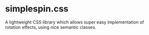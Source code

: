 simplespin.css
==============

A lightweight CSS library which allows super easy implementation of rotation effects, using nice semantic classes.
